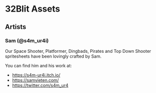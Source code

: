 # 32Blit Assets

## Artists

### Sam (@s4m_ur4i)

Our Space Shooter, Platformer, Dingbads, Pirates and Top Down Shooter spritesheets have been lovingly crafted by Sam.

You can find him and his work at:

* https://s4m-ur4i.itch.io/
* https://samvieten.com/
* https://twitter.com/s4m_ur4